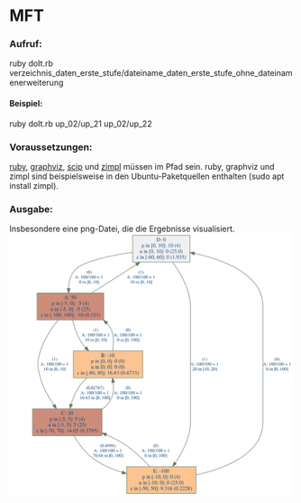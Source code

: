 # MFT

### Aufruf:
ruby doIt.rb verzeichnis_daten_erste_stufe/dateiname_daten_erste_stufe_ohne_dateinamenerweiterung

#### Beispiel:
ruby doIt.rb up_02/up_21 up_02/up_22

### Voraussetzungen:
[ruby](https://www.ruby-lang.org/en/), [graphviz](https://www.graphviz.org/), [scip](https://scip.zib.de/index.php#download) und [zimpl](https://zimpl.zib.de/) müssen im Pfad sein. ruby, graphviz und zimpl sind beispielsweise in den Ubuntu-Paketquellen enthalten (sudo apt install zimpl).

### Ausgabe:
Insbesondere eine png-Datei, die die Ergebnisse visualisiert.
![](data11_12.sol.png)
